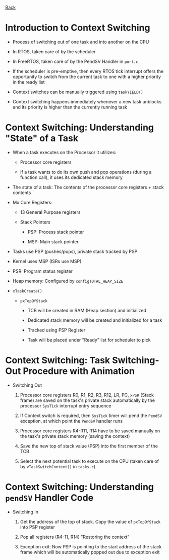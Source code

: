 [Back](index.md)

# Introduction to Context Switching

- Process of switching out of one task and into another on the CPU

- In RTOS, taken care of by the scheduler

- In FreeRTOS, taken care of by the PendSV Handler in `port.c`

- If the scheduler is pre-emptive, then every RTOS tick interrupt offers the opportunity to switch from the current task to one with a higher priority in the ready list

- Context switches can be manually triggered using `taskYIELD()`

- Context switching happens immediately whenever a new task unblocks and its priority is higher than the currently running task

# Context Switching: Understanding "State" of a Task

- When a task executes on the Processor it utilizes:

    - Processor core registers

    - If a task wants to do its own push and pop operations (during a function call), it uses its dedicated stack memory

- The state of a task: The contents of the processor core registers + stack contents

- Mx Core Registers:

    - 13 General Purpose registers

    - Stack Pointers

        - PSP: Process stack pointer

        - MSP: Main stack pointer

- Tasks use PSP (pushes/pops), private stack tracked by PSP

- Kernel uses MSP (ISRs use MSP)

- PSR: Program status register

- Heap memory: Configured by `configTOTAL_HEAP_SIZE`

- `xTaskCreate()`

    - `pxTopOfStack`

        - TCB will be created in RAM (Heap section) and initialized

        - Dedicated stack memory will be created and initialized for a task

        - Tracked using PSP Register

        - Task will be placed under "Ready" list for scheduler to pick

# Context Switching: Task Switching-Out Procedure with Animation

- Switching Out

    1. Processor core registers R0, R1, R2, R3, R12, LR, PC, `xPSR` (Stack frame) are saved on the task's private stack automatically by the processor `SysTick` interrupt entry sequence

    2. If Context switch is required, then `SysTick` timer will pend the `PendSV` exception, at which point the `PendSV` handler runs

    3. Processor core registers R4-R11, R14 have to be saved manually on the task's private stack memory (saving the context)

    4. Save the new top of stack value (PSP) into the first member of the TCB

    5. Select the next potential task to execute on the CPU (taken care of by `vTaskSwitchContext()` in `tasks.c`)


# Context Switching: Understanding `pendSV` Handler Code 

- Switching In

    1. Get the address of the top of stack. Copy the value of `pxTopOfStack` into PSP register

    2. Pop all registers (R4-11, R14) "Restoring the context"

    3. Exception exit: Now PSP is pointing to the start address of the stack frame which will be automatically popped out due to exception exit
